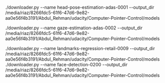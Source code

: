  ./downloader.py --name head-pose-estimation-adas-0001 --output_dir /media/riaz/8266fdc5-61f6-47d6-9e82-aa0e56f4b3191/Abdul_Rehman/udacity/Computer-Pointer-Control/models

 ./downloader.py --name gaze-estimation-adas-0002 --output_dir /media/riaz/8266fdc5-61f6-47d6-9e82-aa0e56f4b3191/Abdul_Rehman/udacity/Computer-Pointer-Control/models

 ./downloader.py --name landmarks-regression-retail-0009 --output_dir /media/riaz/8266fdc5-61f6-47d6-9e82-aa0e56f4b3191/Abdul_Rehman/udacity/Computer-Pointer-Control/models
 ./downloader.py --name face-detection-0200 --output_dir /media/riaz/8266fdc5-61f6-47d6-9e82-aa0e56f4b3191/Abdul_Rehman/udacity/Computer-Pointer-Control/models